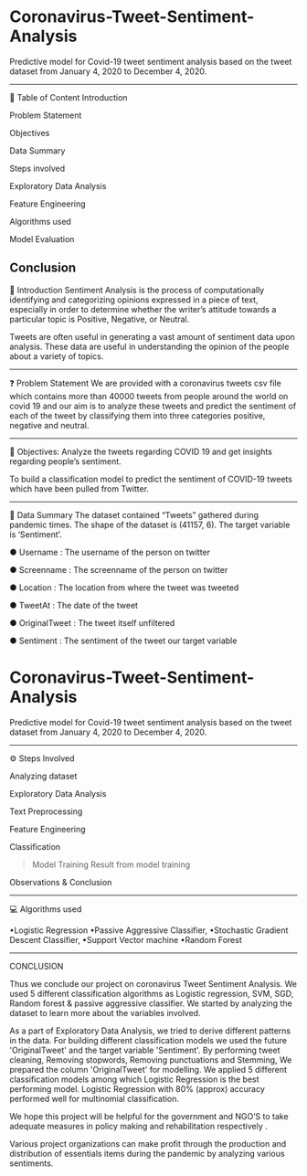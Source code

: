 # Coronavirus-Tweet-Sentiment-Analysis

Predictive model for Covid-19 tweet sentiment analysis based on the tweet dataset from January 4, 2020 to December 4, 2020.

-----------------------------------------------------

💾 Table of Content
Introduction

Problem Statement

Objectives

Data Summary

Steps involved

Exploratory Data Analysis

Feature Engineering

Algorithms used

Model Evaluation

Conclusion
-----------------------------------------------------

📄 Introduction
Sentiment Analysis is the process of computationally identifying and categorizing opinions expressed in a piece of text, especially in order to determine whether the writer’s attitude towards a particular topic is Positive, Negative, or Neutral.

Tweets are often useful in generating a vast amount of sentiment data upon analysis. These data are useful in understanding the opinion of the people about a variety of topics.

-----------------------------------------------------

❓ Problem Statement
We are provided with a coronavirus tweets csv file which contains more than 40000 tweets from people around the world on covid 19 and our aim is to analyze these tweets and predict the sentiment of each of the tweet by classifying them into three categories positive, negative and neutral.

-----------------------------------------------------

🎯 Objectives:
Analyze the tweets regarding COVID 19 and get insights regarding people’s sentiment.

To build a classification model to predict the sentiment of COVID-19 tweets which have been pulled from Twitter.

-----------------------------------------------------

📖 Data Summary
The dataset contained “Tweets” gathered during pandemic times. The shape of the dataset is (41157, 6). The target variable is ‘Sentiment’.

● Username : The username of the person on twitter

● Screenname : The screenname of the person on twitter

● Location : The location from where the tweet was tweeted

● TweetAt : The date of the tweet

● OriginalTweet : The tweet itself unfiltered

● Sentiment : The sentiment of the tweet our target variable

# Coronavirus-Tweet-Sentiment-Analysis

Predictive model for Covid-19 tweet sentiment analysis based on the tweet dataset from January 4, 2020 to December 4, 2020.

-----------------------------------------------------

⚙️ Steps Involved

Analyzing dataset

Exploratory Data Analysis

Text Preprocessing

Feature Engineering

Classification
> Model Training 
> Result from model training
> 
Observations & Conclusion

-----------------------------------------------------

💻 Algorithms used

•Logistic Regression
•Passive Aggressive Classifier,
•Stochastic Gradient Descent Classifier,
•Support Vector machine
•Random Forest

-----------------------------------------------------

CONCLUSION 

Thus we conclude our project on coronavirus Tweet Sentiment Analysis. We used 5 different classification algorithms as Logistic regression, SVM, SGD, Random forest & passive aggressive classifier. We started by analyzing the dataset to learn more about the variables involved.

As a part of Exploratory Data Analysis, we tried to derive different patterns in the data. For building different classification models we used the future 'OriginalTweet' and the target variable 'Sentiment'. By performing tweet cleaning, Removing stopwords, Removing punctuations and Stemming, We prepared the column 'OriginalTweet' for modelling. We applied 5 different classification models among which Logistic Regression is the best performing model. Logistic Regression with 80% (approx) accuracy performed well for multinomial classification.

We hope this project will be helpful for the government and NGO’S to take adequate measures in policy making and rehabilitation respectively . 

Various project organizations can make profit through the production and distribution of essentials items during the pandemic by analyzing various sentiments.
